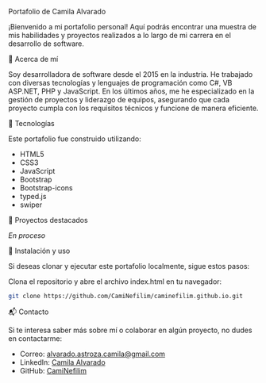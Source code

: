 Portafolio de Camila Alvarado

¡Bienvenido a mi portafolio personal! Aquí podrás encontrar una muestra de mis habilidades y proyectos realizados a lo largo de mi carrera en el desarrollo de software.

🚀 Acerca de mí

Soy desarrolladora de software desde el 2015 en la industria. He trabajado con diversas tecnologías y lenguajes de programación como C#, VB ASP.NET, PHP y JavaScript. En los últimos años, me he especializado en la gestión de proyectos y liderazgo de equipos, asegurando que cada proyecto cumpla con los requisitos técnicos y funcione de manera eficiente.

🌟 Tecnologías

Este portafolio fue construido utilizando:

- HTML5
- CSS3
- JavaScript
- Bootstrap
- Bootstrap-icons
- typed.js
- swiper

📂 Proyectos destacados

*En proceso*

🔧 Instalación y uso

Si deseas clonar y ejecutar este portafolio localmente, sigue estos pasos:

Clona el repositorio y abre el archivo index.html en tu navegador:

 ```bash
git clone https://github.com/CamiNefilim/caminefilim.github.io.git
```

📬 Contacto

Si te interesa saber más sobre mí o colaborar en algún proyecto, no dudes en contactarme:

- Correo: alvarado.astroza.camila@gmail.com
- LinkedIn: [Camila Alvarado](https://www.linkedin.com/in/camila-alvarado-astroza-52b0b6141/)
- GitHub: [CamiNefilim](https://github.com/CamiNefilim)
